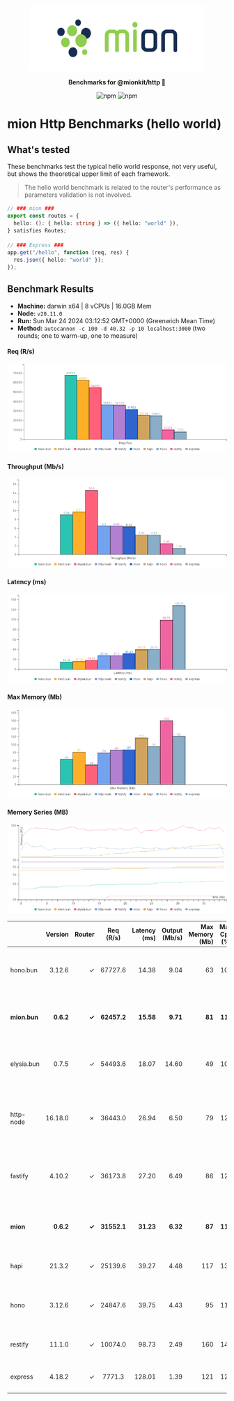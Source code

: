 <p align="center">
  <picture>
    <source media="(prefers-color-scheme: dark)" srcset="./assets/public/logo-dark.svg?raw=true">
    <source media="(prefers-color-scheme: light)" srcset="./assets/public/logo.svg?raw=true">
    <img alt='mion, a mikro kit for Typescript Serverless APIs' src='./assets/public/logo.svg?raw=true' width="403" height="150">
  </picture>
</p>

<p align="center">
  <strong>Benchmarks for  @mionkit/http 🚀</strong><br/>
</p>

<p align=center>
  <img src="https://img.shields.io/badge/code_style-prettier-ff69b4.svg?style=flat-square&maxAge=99999999" alt="npm"  style="max-width:100%;">
  <img src="https://img.shields.io/badge/license-MIT-97ca00.svg?style=flat-square&maxAge=99999999" alt="npm"  style="max-width:100%;">
</p>

# mion Http Benchmarks (hello world)

## What's tested

These benchmarks test the typical hello world response, not very useful, but shows the theoretical upper limit of each framework.

> The hello world benchmark is related to the router's performance as parameters validation is not involved.

```ts
// ### mion ###
export const routes = {
  hello: (): { hello: string } => ({ hello: "world" }),
} satisfies Routes;

// ### Express ###
app.get("/hello", function (req, res) {
  res.json({ hello: "world" });
});
```

## Benchmark Results

* __Machine:__ darwin x64 | 8 vCPUs | 16.0GB Mem
* __Node:__ `v20.11.0`
* __Run:__ Sun Mar 24 2024 03:12:52 GMT+0000 (Greenwich Mean Time)
* __Method:__ `autocannon -c 100 -d 40.32 -p 10 localhost:3000` (two rounds; one to warm-up, one to measure)

#### Req (R/s) 

![benchmarks](assets/public/charts-servers-hello/requests.png)



#### Throughput (Mb/s) 

![benchmarks](assets/public/charts-servers-hello/throughput.png)



#### Latency (ms) 

![benchmarks](assets/public/charts-servers-hello/latency.png)



#### Max Memory (Mb) 

![benchmarks](assets/public/charts-servers-hello/maxMem.png)



#### Memory Series (MB) 

![benchmarks](assets/public/charts-servers-hello/memSeries.png)



|              | Version   | Router | Req (R/s)   | Latency (ms) | Output (Mb/s) | Max Memory (Mb) | Max Cpu (%) | Validation | Description                                                                         |
| :--          | --:       | --:    | :-:         | --:          | --:           | --:             | --:         | :-:        | :--                                                                                 |
| hono.bun     | 3.12.6    | ✓      | 67727.6     | 14.38        | 9.04          | 63              | 108         | ✗          | hono bun server, manual validation or third party tools                             |
| **mion.bun** | **0.6.2** | **✓**  | **62457.2** | **15.58**    | **9.71**      | **81**          | **110**     | **✓**      | **mion using bun, automatic validation and serialization**                          |
| elysia.bun   | 0.7.5     | ✓      | 54493.6     | 18.07        | 14.60         | 49              | 108         | ✓          | bun FrameWork with validation using TypeBox                                         |
| http-node    | 16.18.0   | ✗      | 36443.0     | 26.94        | 6.50          | 79              | 124         | ✗          | bare node http server, should be the theoretical upper limit in node.js performance |
| fastify      | 4.10.2    | ✓      | 36173.8     | 27.20        | 6.49          | 86              | 120         | -          | Validation using schemas and ajv. schemas are generated manually                    |
| **mion**     | **0.6.2** | **✓**  | **31552.1** | **31.23**    | **6.32**      | **87**          | **113**     | **✓**      | **Automatic validation and serialization out of the box**                           |
| hapi         | 21.3.2    | ✓      | 25139.6     | 39.27        | 4.48          | 117             | 130         | ✗          | validation using joi or third party tools                                           |
| hono         | 3.12.6    | ✓      | 24847.6     | 39.75        | 4.43          | 95              | 118         | ✗          | hono node server, manual validation or third party tools                            |
| restify      | 11.1.0    | ✓      | 10074.0     | 98.73        | 2.49          | 160             | 141         | ✗          | manual validation or third party tools                                              |
| express      | 4.18.2    | ✓      | 7771.3      | 128.01       | 1.39          | 121             | 126         | ✗          | manual validation or third party tools                                              |
